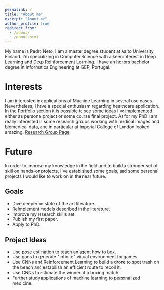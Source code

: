 ```yaml
---
permalink: /
title: "About me"
excerpt: "About me"
author_profile: true
redirect_from: 
  - /about/
  - /about.html
---
```


My name is Pedro Neto, I am a master degree student at Aalto University, Finland. I'm specializing in Computer Science with a keen interest in Deep Learning and Deep Reinforcement Learning. I have an honors bachelor degree in Informatics Engineering at ISEP,  Portugal. 

Interests 
======
I am interested in applications of Machine Learning in several use cases. Nevertheless,  I have a special enthusiasm regarding healthcare application. In the [Portfolio](https://netopedro.github.io/portfolio/) section it is possible to see some ideas I've implemented either as personal project or some course final project. As for my PhD I am really interested in some research groups working with medical images and biomedical data, one in particular at Imperial College of London looked amazing. [Research Group Page](https://biomedia.doc.ic.ac.uk/) 


Future
======
In order to improve my knowledge in the field and to build a stronger set of skill on hands-on projects, I've established some goals, and some personal projects I would like to work on in the near future. 

Goals
------
* Dive deeper on state of the art literature.
* Reimplement models described in the literature.
* Improve my research skills set.
* Publish my first paper.
* Apply to PhD.

Project Ideas
------
* Use pose estimation to teach an agent how to box. 
* Use gans to generate "infinite" virtual environment for games. 
* Use CNNs and Reinforcement Learning to build a drone to spot trash on the beach and estabilish an efficient route to recoil it. 
* Use CNNs to estimate the winner of a boxing match. 
* Further study applications of machine learning to personalized medicine. 
